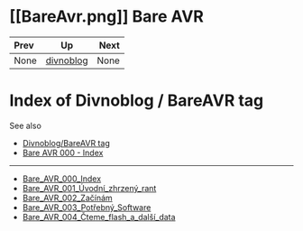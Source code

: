 # [[BareAvr.png]]  Bare AVR

| Prev | Up | Next |
| :--- | :---: | ---: |
| None| [divnoblog](../) | None |

# Index of Divnoblog / BareAVR tag


See also 
* [Divnoblog/BareAVR tag](https://divnoblog.wordpress.com/tag/bareavr/)
* [Bare AVR 000 - Index](https://divnoblog.wordpress.com/2018/01/20/bare-avr-000-index/)

---


* [Bare_AVR_000_Index](Bare_AVR_000_Index)
* [Bare_AVR_001_Úvodní_zhrzený_rant](Bare_AVR_001_Úvodní_zhrzený_rant)
* [Bare_AVR_002_Začínám](Bare_AVR_002_Začínám)
* [Bare_AVR_003_Potřebný_Software](Bare_AVR_003_Potřebný_Software)
* [Bare_AVR_004_Čteme_flash_a_další_data](Bare_AVR_004_Čteme_flash_a_další_data)

